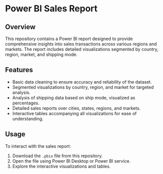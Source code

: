 # Power BI Sales Report

## Overview
This repository contains a Power BI report designed to provide comprehensive insights into sales transactions across various regions and markets. The report includes detailed visualizations segmented by country, region, market, and shipping mode.

## Features
- Basic data cleaning to ensure accuracy and reliability of the dataset.
- Segmented visualizations by country, region, and market for targeted analysis.
- Analysis of shipping data based on ship mode, visualized as percentages.
- Detailed sales reports over cities, states, regions, and markets.
- Interactive tables accompanying all visualizations for ease of understanding.

## Usage
To interact with the sales report:
1. Download the `.pbix` file from this repository.
2. Open the file using Power BI Desktop or Power BI service.
3. Explore the interactive visualizations and tables.
